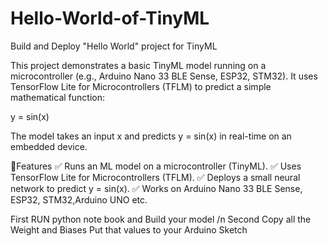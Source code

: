 # Hello-World-of-TinyML
Build and Deploy "Hello World" project for TinyML 

This project demonstrates a basic TinyML model running on a microcontroller (e.g., Arduino Nano 33 BLE Sense, ESP32, STM32). It uses TensorFlow Lite for Microcontrollers (TFLM) to predict a simple mathematical function:

y = sin(x)

The model takes an input x and predicts y = sin(x) in real-time on an embedded device.

📌Features
✅ Runs an ML model on a microcontroller (TinyML).
✅ Uses TensorFlow Lite for Microcontrollers (TFLM).
✅ Deploys a small neural network to predict y = sin(x).
✅ Works on Arduino Nano 33 BLE Sense, ESP32, STM32,Arduino UNO etc.

 First RUN python note book and Build your model /n
 Second Copy all the Weight and Biases 
 Put that values to your Arduino Sketch 
